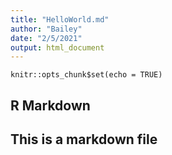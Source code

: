 ```yaml
---
title: "HelloWorld.md"
author: "Bailey"
date: "2/5/2021"
output: html_document
---
```


```{r setup, include=FALSE}
knitr::opts_chunk$set(echo = TRUE)
```

## R Markdown

## This is a markdown file



